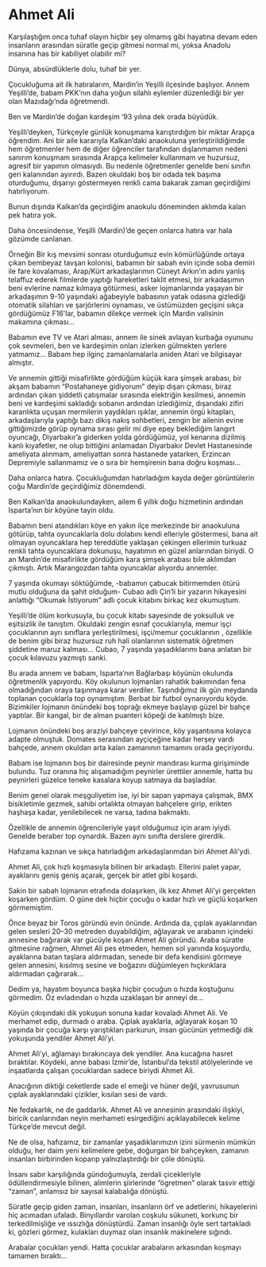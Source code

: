 # Ahmet Ali

Karşılaştığım onca tuhaf olayın hiçbir şey olmamış gibi hayatına devam eden insanların arasından süratle geçip gitmesi normal mi, yoksa Anadolu insanına has bir kabiliyet olabilir mi?

Dünya, absürdlüklerle dolu, tuhaf bir yer.

Çocukluğuma ait ilk hatıralarım, Mardin’in Yeşilli ilçesinde başlıyor. Annem Yeşilli’de, babam PKK’nın daha yoğun silahlı eylemler düzenlediği bir yer olan Mazıdağı’nda öğretmendi.

Ben ve Mardin’de doğan kardeşim ‘93 yılına dek orada büyüdük.

Yeşilli’deyken, Türkçeyle günlük konuşmama karıştırdığım bir miktar Arapça öğrendim. Ani bir aile kararıyla Kalkan’daki anaokuluna yerleştirildiğimde hem öğretmenler hem de diğer öğrenciler tarafından dışlanmamın nedeni sanırım konuşmam sırasında Arapça kelimeler kullanmam ve huzursuz, agresif bir yapımın olmasıydı. Bu nedenle öğretmenler genelde beni sınıfın geri kalanından ayırırdı. Bazen okuldaki boş bir odada tek başıma oturduğumu, dışarıyı göstermeyen renkli cama bakarak zaman geçirdiğimi hatırlıyorum.

Bunun dışında Kalkan’da geçirdiğim anaokulu döneminden aklımda kalan pek hatıra yok.

Daha öncesindense, Yeşilli (Mardin)’de geçen onlarca hatıra var hala gözümde canlanan.

Örneğin Bir kış mevsimi sonrası oturduğumuz evin kömürlüğünde ortaya çıkan bembeyaz tavşan kolonisi, babamın bir sabah evin içinde soba demiri ile fare kovalaması, Arap/Kürt arkadaşlarımın Cüneyt Arkın’ın adını yanlış telaffuz ederek filmlerde yaptığı hareketleri taklit etmesi, bir arkadaşımın beni evlerine namaz kılmaya götürmesi, asker lojmanlarında yaşayan bir arkadaşımın 9-10 yaşındaki ağabeyiyle babasının yatak odasına gizlediği otomatik silahları ve şarjörlerini oynaması, ve üstümüzden geçişini sıkça gördüğümüz F16'lar, babamın dilekçe vermek için Mardin valisinin makamına çıkması…

Babamın eve TV ve Atari alması, annem ile sinek avlayan kurbağa oyununu çok sevmeleri, ben ve kardeşimin onları izlerken gülmekten yerlere yatmamız... Babam hep ilginç zamanlamalarla aniden Atari ve bilgisayar almıştır.

Ve annemin gittiği misafirlikte gördüğüm küçük kara şimşek arabası, bir akşam babamın “Postahaneye gidiyorum” deyip dışarı çıkması, biraz ardından çıkan şiddetli çatışmalar sırasında elektriğin kesilmesi, annemin beni ve kardeşimi sakladığı sobanın ardından izlediğimiz, dışarıdaki zifiri karanlıkta uçuşan mermilerin yaydıkları ışıklar, annemin örgü kitapları, arkadaşlarıyla yaptığı bazı dikiş nakış sohbetleri, zengin bir ailenin evine gittiğimizde görüp oynama sırası gelir mi diye epey beklediğim langırt oyuncağı, Diyarbakır’a giderken yolda gördüğümüz, yol kenarına dizilmiş kanlı kıyafetler, ne olup bittiğini anlamadan Diyarbakır Devlet Hastanesinde ameliyata alınmam, ameliyattan sonra hastanede yatarken, Erzincan Depremiyle sallanmamız ve o sıra bir hemşirenin bana doğru koşması…

Daha onlarca hatıra. Çocukluğumdan hatırladığım kayda değer görüntülerin çoğu Mardin’de geçirdiğimiz dönemdendi.

Ben Kalkan’da anaokulundayken, ailem 6 yıllık doğu hizmetinin ardından Isparta’nın bir köyüne tayin oldu.

Babamın beni atandıkları köye en yakın ilçe merkezinde bir anaokuluna götürüp, tahta oyuncaklarla dolu dolabını kendi elleriyle göstermesi, bana ait olmayan oyuncaklara hep tereddütle yaklaşan çekingen ellerimin turkuaz renkli tahta oyuncaklara dokunuşu, hayatımın en güzel anlarından biriydi. O an Mardin’de misafirlikte gördüğüm kara şimşek arabası bile aklımdan çıkmıştı. Artık Marangozdan tahta oyuncaklar alıyordu annemler.

7 yaşında okumayı söktüğümde, -babamın çabucak bitirmemden ötürü mutlu olduğuna da şahit olduğum- Cubao adlı Çin’li bir yazarın hikayesini anlattığı “Okumak İstiyorum” adlı çocuk kitabını birkaç kez okumuştum.

Yeşilli’de ölüm korkusuyla, bu çocuk kitabı sayesinde de yoksulluk ve eşitsizlik ile tanıştım. Okuldaki zengin esnaf çocuklarıyla, memur işçi çocuklarının ayrı sınıflara yerleştirilmesi, işçi/memur çocuklarının , özellikle de benim gibi biraz huzursuz ruh hali olanlarının sistematik öğretmen şiddetine maruz kalması… Cubao, 7 yaşında yaşadıklarımı bana anlatan bir çocuk kılavuzu yazmıştı sanki.

Bu arada annem ve babam, Isparta’nın Bağlarbaşı köyünün okulunda öğretmenlik yapıyordu. Köy okulunun lojmanları rahatlık bakımından fena olmadığından oraya taşınmaya karar verdiler. Taşındığımız ilk gün meydanda toplanan çocuklarla top oynamıştım. Berbat bir futbol oynanıyordu köyde. Bizimkiler lojmanın önündeki boş toprağı ekmeye başlayıp güzel bir bahçe yaptılar. Bir kangal, bir de alman puanteri köpeği de katılmıştı bize.

Lojmanın önündeki boş araziyi bahçeye çevirince, köy yaşantısına kolayca adapte olmuştuk. Domates serasından ayçiçeğine kadar herşey vardı bahçede, annem okuldan arta kalan zamanının tamamını orada geçiriyordu.

Babam ise lojmanın boş bir dairesinde peynir mandırası kurma girişiminde bulundu. Tuz oranına hiç alışamadığım peynirler ürettiler annemle, hatta bu peynirleri güzelce teneke kasalara koyup satmaya da başladılar.

Benim genel olarak meşguliyetim ise, iyi bir sapan yapmaya çalışmak, BMX bisikletimle gezmek, sahibi ortalıkta olmayan bahçelere girip, erikten haşhaşa kadar, yenilebilecek ne varsa, tadına bakmaktı.

Özellikle de annemin öğrencileriyle yaşıt olduğumuz için aram iyiydi. Genelde beraber top oynardık. Bazen aynı sınıfta derslere girerdik.

Hafızama kazınan ve sıkça hatırladığım arkadaşlarımdan biri Ahmet Ali’ydi.

Ahmet Ali, çok hızlı koşmasıyla bilinen bir arkadaştı. Ellerini palet yapar, ayaklarını geniş geniş açarak, gerçek bir atlet gibi koşardı.

Sakin bir sabah lojmanın etrafında dolaşırken, ilk kez Ahmet Ali’yi gerçekten koşarken gördüm. O güne dek hiçbir çocuğu o kadar hızlı ve güçlü koşarken görmemiştim.

Önce beyaz bir Toros göründü evin önünde. Ardında da, çıplak ayaklarından gelen sesleri 20–30 metreden duyabildiğim, ağlayarak ve arabanın içindeki annesine bağırarak var gücüyle koşan Ahmet Ali göründü. Araba süratle gitmesine rağmen, Ahmet Ali pes etmeden, hemen sol yanında koşuyordu, ayaklarına batan taşlara aldırmadan, senede bir defa kendisini görmeye gelen annesini, kısılmış sesine ve boğazını düğümleyen hıçkırıklara aldırmadan çağırarak…

Dedim ya, hayatım boyunca başka hiçbir çocuğun o hızda koştuğunu görmedim. Öz evladından o hızda uzaklaşan bir anneyi de…

Köyün çıkışındaki dik yokuşun sonuna kadar kovaladı Ahmet Ali. Ve merhamet edip, durmadı o araba. Çıplak ayaklarla, ağlayarak koşan 10 yaşında bir çocuğa karşı yarıştıkları parkurun, insan gücünün yetmediği dik yokuşunda yendiler Ahmet Ali’yi.

Ahmet Ali’yi, ağlamayı bırakıncaya dek yendiler. Ana kucağına hasret bıraktılar. Köydeki, anne babası İzmir’de, İstanbul’da tekstil atölyelerinde ve inşaatlarda çalışan çocuklardan sadece biriydi Ahmet Ali.

Anacığının diktiği ceketlerde sade el emeği ve hüner değil, yavrusunun çıplak ayaklarındaki çizikler, kısılan sesi de vardı.

Ne fedakarlık, ne de gaddarlık. Ahmet Ali ve annesinin arasındaki ilişkiyi, biricik canlarından neyin merhameti esirgediğini açıklayabilecek kelime Türkçe’de mevcut değil.

Ne de olsa, hafızamız, bir zamanlar yaşadıklarımızın izini sürmenin mümkün olduğu, her daim yeni kelimelere gebe, doğurgan bir bahçeyken, zamanın insanları birbirinden koparıp yalnızlaştırdığı bir çöle dönüştü.

İnsanı sabır karşılığında gündoğumuyla, zerdali çicekleriyle ödüllendirmesiyle bilinen, alimlerin şiirlerinde “ögretmen” olarak tasvir ettiği “zaman”, anlamsız bir sayısal kalabalığa dönüştü.

Süratle geçip giden zaman, insanları, insanların örf ve adetlerini, hikayelerini hiç acımadan ufaladı. Binyıllardır varolan coşkulu sükuneti, korkunç bir terkedilmişliğe ve ıssızlığa dönüştürdü. Zaman insanlığı öyle sert tartakladı ki, gözleri görmez, kulakları duymaz olan insanlık makinelere sığındı.

Arabalar çocukları yendi. Hatta çocuklar arabaların arkasından koşmayı tamamen bıraktı…
